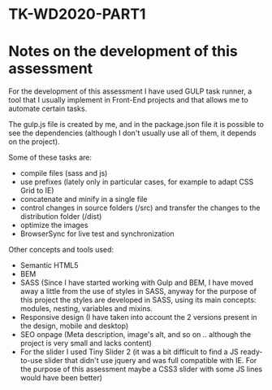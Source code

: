 # TK-WD2020-PART1
<h1> Notes on the development of this assessment </h1>

<p>For the development of this assessment I have used GULP task runner, a tool that I usually implement in Front-End projects and that allows me to automate certain tasks.</p>
<p>The gulp.js file is created by me, and in the package.json file it is possible to see the dependencies (although I don't usually use all of them, it depends on the project).</p>
</p>Some of these tasks are: 
    <ul>
        <li>compile files (sass and js)</li>
        <li>use prefixes (lately only in particular cases,  for example to adapt CSS Grid to IE)</li>
        <li>concatenate and minify in a single file</li>
        <li>control changes in source folders (/src) and transfer the changes to the distribution folder (/dist)</li>
        <li>optimize the images</li>
        <li>BrowserSync for live test and synchronization</li>
    </ul>
</p>

<p>Other concepts and tools used:</p>
<ul>
    <li>Semantic HTML5</li>
    <li>BEM</li>
    <li>SASS (Since I have started working with Gulp and BEM, I have moved away a little from the use of styles in SASS, anyway for the purpose of this project the styles are developed in SASS, using its main concepts: modules, nesting, variables and mixins.</li>
    <li>Responsive design (I have taken into account the 2 versions present in the design, mobile and desktop)</li>
    <li>SEO onpage (Meta description, image's alt, and so on .. although the project is very small and lacks content)</li>
    <li>For the slider I used Tiny Slider 2 (it was a bit difficult to find a JS ready-to-use slider that didn't use jquery and was full compatible with IE. For the purpose of this assessment maybe a CSS3 slider with some JS lines would have been better)</li>
</ul>